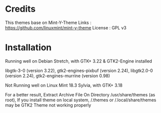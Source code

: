 Credits
=======

This themes base on Mint-Y-Theme 
Links : https://github.com/linuxmint/mint-y-theme 
License : GPL v3

Installation
============

Running well on Debian Stretch, with GTK+ 3.22 & GTK2-Engine installed 

libgtk-3-0  (version 3.22), 
gtk2-engines-pixbuf (version 2.24), 
libgtk2.0-0 (version 2.24), 
gtk2-engines-murrine (version 0.98)

Not Running well on Linux Mint 18.3 Sylvia, with GTK+ 3.18


For a better result, Extract Archive File On Directory /usr/share/themes (as root), If you install theme on local system, /.themes or /.local/share/themes may be GTK2 Theme not working properly


